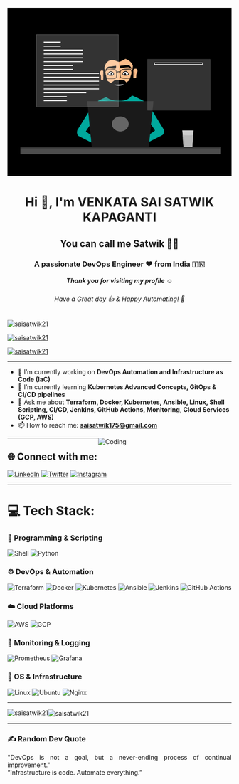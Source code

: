 <p align="center">
  <img src="./thoughtworks-gif_dribbble.gif" alt="Centered Image">
</p>

<h1 align="center">Hi 👋, I'm VENKATA SAI SATWIK KAPAGANTI</h1>
<h2 align="center"> You can call me Satwik 👨‍💻</h2>
<h3 align="center">A passionate DevOps Engineer ❤️ from India 🇮🇳 </h3>
<h5 align="center">Thank you for visiting my profile ☺</h5>
<h6 align="center">Have a Great day 👍 & Happy Automating! 🙂</h6>

<p align="left"> 
  <img src="https://komarev.com/ghpvc/?username=saisatwik21&label=Profile%20views&color=0e75b6&style=flat" alt="saisatwik21" /> 
</p>

<p align="left"> 
  <a href="https://github.com/ryo-ma/github-profile-trophy">
    <img src="https://github-profile-trophy.vercel.app/?username=saisatwik21" alt="saisatwik21" />
  </a> 
</p>

<p align="left"> 
  <a href="https://twitter.com/satwik1221?s=09" target="blank">
    <img src="https://img.shields.io/twitter/follow/satwik1221?style=for-the-badge" alt="saisatwik21" />
  </a> 
</p>

---

- 🔭 I’m currently working on **DevOps Automation and Infrastructure as Code (IaC)**  
- 🌱 I’m currently learning **Kubernetes Advanced Concepts, GitOps & CI/CD pipelines**  
- 💬 Ask me about **Terraform, Docker, Kubernetes, Ansible, Linux, Shell Scripting, CI/CD, Jenkins, GitHub Actions, Monitoring, Cloud Services (GCP, AWS)**  
- 📫 How to reach me: **saisatwik175@gmail.com**

<img align="right" alt="Coding" width="300" src="https://cdn.dribbble.com/users/1162077/screenshots/3848914/programmer.gif">

---

## 🌐 Connect with me:
[![LinkedIn](https://img.shields.io/badge/LinkedIn-%230077B5.svg?logo=linkedin&logoColor=white)](https://www.linkedin.com/in/sai-satwik) 
[![Twitter](https://img.shields.io/badge/Twitter-%231DA1F2.svg?logo=Twitter&logoColor=white)](https://twitter.com/satwik1221?s) 
[![Instagram](https://img.shields.io/badge/Instagram-%23E4405F.svg?logo=Instagram&logoColor=white)](https://www.instagram.com/saisatwik12/?hl=en)

---

# 💻 Tech Stack:

### 🧰 Programming & Scripting
![Shell](https://img.shields.io/badge/Shell-%23121011.svg?style=for-the-badge&logo=gnu-bash&logoColor=white)
![Python](https://img.shields.io/badge/Python-3670A0?style=for-the-badge&logo=python&logoColor=ffdd54)

### ⚙️ DevOps & Automation
![Terraform](https://img.shields.io/badge/Terraform-%235835CC.svg?style=for-the-badge&logo=terraform&logoColor=white)
![Docker](https://img.shields.io/badge/Docker-%230db7ed.svg?style=for-the-badge&logo=docker&logoColor=white)
![Kubernetes](https://img.shields.io/badge/Kubernetes-%23326ce5.svg?style=for-the-badge&logo=kubernetes&logoColor=white)
![Ansible](https://img.shields.io/badge/Ansible-%231A1918.svg?style=for-the-badge&logo=ansible&logoColor=white)
![Jenkins](https://img.shields.io/badge/Jenkins-%23D24939.svg?style=for-the-badge&logo=jenkins&logoColor=white)
![GitHub Actions](https://img.shields.io/badge/GitHub%20Actions-%232C8EBB.svg?style=for-the-badge&logo=githubactions&logoColor=white)

### ☁️ Cloud Platforms
![AWS](https://img.shields.io/badge/AWS-%23FF9900.svg?style=for-the-badge&logo=amazon-aws&logoColor=white)
![GCP](https://img.shields.io/badge/GCP-%234285F4.svg?style=for-the-badge&logo=google-cloud&logoColor=white)

### 🧩 Monitoring & Logging
![Prometheus](https://img.shields.io/badge/Prometheus-%23E6522C.svg?style=for-the-badge&logo=prometheus&logoColor=white)
![Grafana](https://img.shields.io/badge/Grafana-%23F46800.svg?style=for-the-badge&logo=grafana&logoColor=white)

### 💾 OS & Infrastructure
![Linux](https://img.shields.io/badge/Linux-%23FCC624.svg?style=for-the-badge&logo=linux&logoColor=black)
![Ubuntu](https://img.shields.io/badge/Ubuntu-%23E95420.svg?style=for-the-badge&logo=ubuntu&logoColor=white)
![Nginx](https://img.shields.io/badge/Nginx-%23009639.svg?style=for-the-badge&logo=nginx&logoColor=white)

---

<p><img align="left" src="https://github-readme-stats.vercel.app/api/top-langs?username=saisatwik21&show_icons=true&locale=en&layout=compact&theme=tokyonight" alt="saisatwik21" /></p>

<p><img align="center" src="https://github-readme-streak-stats.herokuapp.com/?user=saisatwik21&theme=tokyonight" alt="saisatwik21" /></p>

---

### ✍️ Random Dev Quote
<p align="justify">"DevOps is not a goal, but a never-ending process of continual improvement."  
<br>“Infrastructure is code. Automate everything.”</p>
